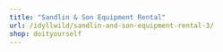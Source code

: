 ```yaml
---
title: "Sandlin & Son Equipment Rental"
url: /idyllwild/sandlin-and-son-equipment-rental-3/
shop: doityourself
---
```


